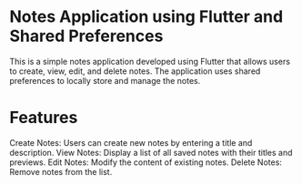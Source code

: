 # Notes Application using Flutter and Shared Preferences
This is a simple notes application developed using Flutter that allows users to create, view, edit, and delete notes. The application uses shared preferences to locally store and manage the notes.

# Features
Create Notes: Users can create new notes by entering a title and description.
View Notes: Display a list of all saved notes with their titles and previews.
Edit Notes: Modify the content of existing notes.
Delete Notes: Remove notes from the list.
